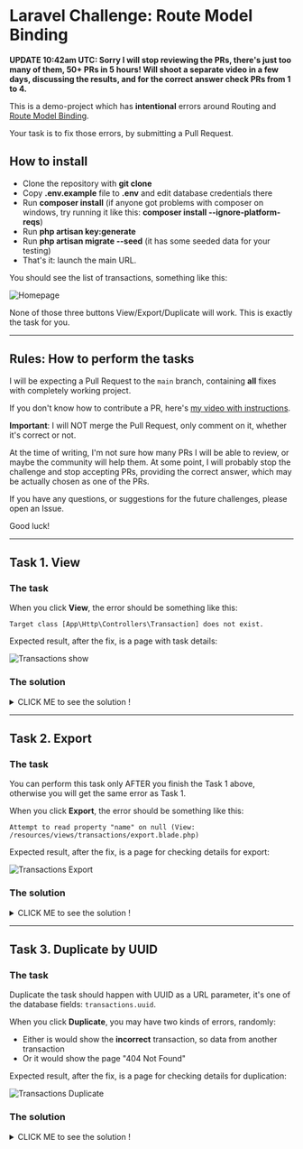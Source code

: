 # Laravel Challenge: Route Model Binding

**UPDATE 10:42am UTC: Sorry I will stop reviewing the PRs, there's just too many of them, 50+ PRs in 5 hours! Will shoot a separate video in a few days, discussing the results, and for the correct answer check PRs from 1 to 4.**

This is a demo-project which has **intentional** errors around Routing and [Route Model Binding](https://laravel.com/docs/8.x/routing#route-model-binding). 

Your task is to fix those errors, by submitting a Pull Request.

## How to install 

- Clone the repository with __git clone__
- Copy __.env.example__ file to __.env__ and edit database credentials there
- Run __composer install__ (if anyone got problems with composer on windows, try running it like this:  __composer install --ignore-platform-reqs__)
- Run __php artisan key:generate__
- Run __php artisan migrate --seed__ (it has some seeded data for your testing)
- That's it: launch the main URL.

You should see the list of transactions, something like this:

![Homepage](https://laraveldaily.com/wp-content/uploads/2021/07/Screenshot-2021-07-24-at-09.58.37.png)

None of those three buttons View/Export/Duplicate will work. This is exactly the task for you.

---

## Rules: How to perform the tasks

I will be expecting a Pull Request to the `main` branch, containing **all** fixes with completely working project.

If you don't know how to contribute a PR, here's [my video with instructions](https://www.youtube.com/watch?v=vEcT6JIFji0).

**Important**: I will NOT merge the Pull Request, only comment on it, whether it's correct or not.

At the time of writing, I'm not sure how many PRs I will be able to review, or maybe the community will help them. At some point, I will probably stop the challenge and stop accepting PRs, providing the correct answer, which may be actually chosen as one of the PRs.

If you have any questions, or suggestions for the future challenges, please open an Issue.

Good luck!

---

## Task 1. View

### The task

When you click **View**, the error should be something like this:

```
Target class [App\Http\Controllers\Transaction] does not exist.
```

Expected result, after the fix, is a page with task details:

![Transactions show](https://laraveldaily.com/wp-content/uploads/2021/07/Screenshot-2021-07-24-at-10.02.46.png)

### The solution
<details>
    <summary> CLICK ME to see the solution ! </summary>

    The problem is that the Transactions model is *not* imported !

    In the index method, the Transactions are grabbed correctly because of the usage of the full namespace (\App\Models\Transaction).

    However, in the other methods, we are trying to call Transactions class without importing it so PHP tries, by default, to find a class named Transactions in the same namespace as the controller (App\Http\Controllers) which obviously does not exist hence the error => Target class [App\Http\Controllers\Transaction] does not exist.

</details>

---

## Task 2. Export

### The task

You can perform this task only AFTER you finish the Task 1 above, otherwise you will get the same error as Task 1.

When you click **Export**, the error should be something like this:

```
Attempt to read property "name" on null (View: /resources/views/transactions/export.blade.php)
```

Expected result, after the fix, is a page for checking details for export:

![Transactions Export](https://laraveldaily.com/wp-content/uploads/2021/07/Screenshot-2021-07-24-at-10.05.53.png)

### The solution
<details>
    <summary> CLICK ME to see the solution ! </summary>

    At first, you would think that the problem is in the relationship because its trying to read property name on null => meaning the user is not grabbed correctly.

    After some investigation, you would find that the relationship is correctly defined in the model so it's time to check if the transaction is found at all ... and you would be surprised to find that the controller is not receiving any transaction !

    So you go check the route model binding (if you don't know what this means, it's just that instead of passing the transaction's id to the controller, we pass all the transaction)

    And here we find the (intentional) typo in the sense that the controller is expecting a variable named 'transaction' and the route is binding the model to a variable named 'transactions' (see the S)

    => Solution = we remove the 'S' and everything works as expected

</details>

---

## Task 3. Duplicate by UUID

### The task

Duplicate the task should happen with UUID as a URL parameter, it's one of the database fields: `transactions.uuid`.

When you click **Duplicate**, you may have two kinds of errors, randomly:

- Either is would show the **incorrect** transaction, so data from another transaction
- Or it would show the page "404 Not Found"

Expected result, after the fix, is a page for checking details for duplication:

![Transactions Duplicate](https://laraveldaily.com/wp-content/uploads/2021/07/Screenshot-2021-07-24-at-10.09.50.png)

### The solution
<details>
    <summary> CLICK ME to see the solution ! </summary>

    Why do we receive a 404 error ? because Laravel will try to find a transaction by its id but we are giving it a uuid ! So Laravel is comparing uuid to ids which may lead to all sorts of nonesens (404 or worse grab a field that has an id that is equal to that uuid)

    A first solution would be to pass the id directly but that would be kind of cheating as the task specifies that we should duplicate by uuid (imagine a real life scenario where this would make more sense)

    Another solution is to tell Laravel to compare whats is passed in the route with the UUID and not with the id.

    => We can do that in two different ways :

    1. Enforce using uuids in all routes in which case we would need to override the method getRouteKeyName() and returning 'uuid' => the problem with this solution is that we know the other routes need to function with the id 

    2. Specify that for this route, we need to check the uuid and it can easily be done by specifying it in the route definition and that's our solution

</details>
